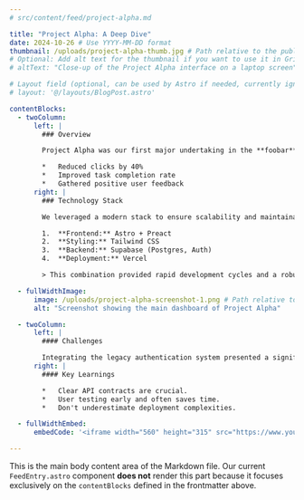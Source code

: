 ```yaml
---
# src/content/feed/project-alpha.md

title: "Project Alpha: A Deep Dive"
date: 2024-10-26 # Use YYYY-MM-DD format
thumbnail: /uploads/project-alpha-thumb.jpg # Path relative to the public folder
# Optional: Add alt text for the thumbnail if you want to use it in GridItem
# altText: "Close-up of the Project Alpha interface on a laptop screen"

# Layout field (optional, can be used by Astro if needed, currently ignored by FeedEntry)
# layout: '@/layouts/BlogPost.astro'

contentBlocks:
  - twoColumn:
      left: |
        ### Overview

        Project Alpha was our first major undertaking in the **foobar** sector. The primary goal was to streamline the user onboarding process.

        *   Reduced clicks by 40%
        *   Improved task completion rate
        *   Gathered positive user feedback
      right: |
        ### Technology Stack

        We leveraged a modern stack to ensure scalability and maintainability.

        1.  **Frontend:** Astro + Preact
        2.  **Styling:** Tailwind CSS
        3.  **Backend:** Supabase (Postgres, Auth)
        4.  **Deployment:** Vercel

        > This combination provided rapid development cycles and a robust final product.

  - fullWidthImage:
      image: /uploads/project-alpha-screenshot-1.png # Path relative to the public folder
      alt: "Screenshot showing the main dashboard of Project Alpha"

  - twoColumn:
      left: |
        #### Challenges

        Integrating the legacy authentication system presented a significant hurdle. We addressed this by implementing a temporary adapter pattern while phasing out the old system.
      right: |
        #### Key Learnings

        *   Clear API contracts are crucial.
        *   User testing early and often saves time.
        *   Don't underestimate deployment complexities.

  - fullWidthEmbed:
      embedCode: '<iframe width="560" height="315" src="https://www.youtube.com/embed/dQw4w9WgXcQ" title="YouTube video player" frameborder="0" allow="accelerometer; autoplay; clipboard-write; encrypted-media; gyroscope; picture-in-picture; web-share" allowfullscreen></iframe>' # Example YouTube embed

---
```


<!-- Note: Markdown content placed *outside* the frontmatter (after the closing ---) is typically accessed via `entry.body` when using `getCollection`. Since we are relying *only* on `contentBlocks` in `FeedEntry.astro`, this area will be ignored by our current setup. -->

This is the main body content area of the Markdown file. Our current `FeedEntry.astro` component **does not** render this part because it focuses exclusively on the `contentBlocks` defined in the frontmatter above.